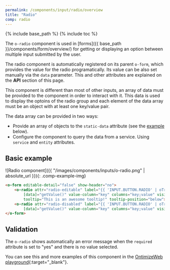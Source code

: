 ```yaml
---
permalink: /components/input/radio/overview
title: "Radio"
comp: radio
---
```


{% include base_path %}
{% include toc %}

The `o-radio` component is used in [forms]({{ base_path }}/components/form/overview/) for getting or displaying an option between multiple input submitted by the user.

The radio component is automatically registered on its parent `o-form`, which provides the value for the radio programatically. Its value can be also set manually via the `data` parameter. This and other attributes are explained on the **API** section of this page.

This component is different than most of other inputs, an array of data must be provided to the component in order to interact with it. This data is used to display the optoins of the radio group and each element of the data array must be an object with at least one key/value pair.

The data array can be provided in two ways:
* Provide an array of objects to the `static-data` attribute (see the [example](#basic-example) below).
* Configure the component to query the data from a service. Using `service` and `entity` attributes.

## Basic example
![Radio component]({{ "/images/components/inputs/o-radio.png" | absolute_url }}){: .comp-example-img}

```html
<o-form editable-detail="false" show-header="no">
    <o-radio attr="radio-editable" label="{{ 'INPUT.BUTTON.RADIO' | oTranslate }}" [static-data]="getDataArray()"
        [data]="getValue()" value-column="key" columns="key;value" visible-columns="value" read-only="no" required="yes"
        tooltip="This is an awesome tooltip!" tooltip-position="below"></o-radio>
    <o-radio attr="radio-disabled" label="{{ 'INPUT.BUTTON.RADIO' | oTranslate }}" [static-data]="getDataArray()"
        [data]="getValue()" value-column="key" columns="key;value" visible-columns="value" enabled="no"></o-radio>
</o-form>
```

## Validation
The `o-radio` shows automatically an error message when the `required` attribute is set to "yes" and there is no value selected.

You can see this and more examples of this component in the [OntimizeWeb playground]({{site.playgroundurl}}/main/inputs/radio){:target="_blank"}.
